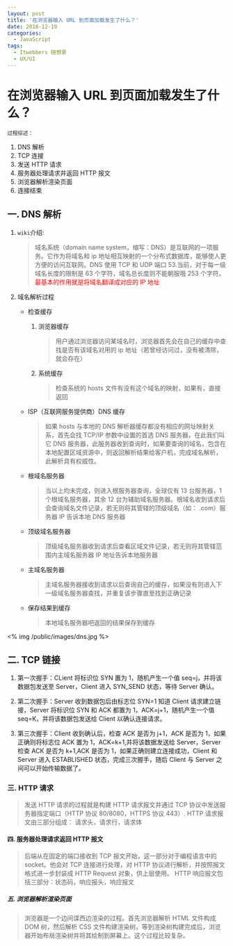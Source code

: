 ```yaml
---
layout: post
title: '在浏览器输入 URL 到页面加载发生了什么？'
date: 2018-12-19
categories:
  - JavaScript
tags:
  - Itwebbers 随想录
  - UX/UI
---
```


# 在浏览器输入 URL 到页面加载发生了什么？

`过程综述：`

1. DNS 解析
2. TCP 连接
3. 发送 HTTP 请求
4. 服务器处理请求并返回 HTTP 报文
5. 浏览器解析渲染页面
6. 连接结束

## 一. DNS 解析

1. `wiki`介绍:
   > 域名系统（domain name system，缩写：DNS）是互联网的一项服务。它作为将域名和 ip 地址相互映射的一个分布式数据库，能够使人更方便的访问互联网。DNS 使用 TCP 和 UDP 端口 53.当前，对于每一级域名长度的限制是 63 个字符，域名总长度则不能朝服哦 253 个字符。<font color=red>最基本的作用就是将域名翻译成对应的 IP 地址</font>
2. 域名解析过程

   - 检查缓存
     1. 浏览器缓存
        > 用户通过浏览器访问某域名时，浏览器首先会在自己的缓存中查找是否有该域名对用的 ip 地址（若曾经访问过，没有被清除，就会存在）
     2. 系统缓存
        > 检查系统的 hosts 文件有没有这个域名的映射，如果有，直接返回
   - ISP（互联网服务提供商）DNS 缓存
     > 如果 hosts 与本地的 DNS 解析器缓存都没有相应的网址映射关系，首先会找 TCP/IP 参数中设置的首选 DNS 服务器，在此我们叫它 DNS 服务器，此服务器收到查询时，如果要查询的域名，包含在本地配置区域资源中，则返回解析结果给客户机，完成域名解析，此解析具有权威性。
   - 根域名服务器
     > 当以上均未完成，则进入根服务器查询，全球仅有 13 台服务器，1 个根域名服务器，其余 12 台为辅助域名服务器。根域名收到请求后会查询域名文件记录，若无则将其管辖的顶级域名（如： .com）服务器 IP 告诉本地 DNS 服务器
   - 顶级域名服务器
     > 顶级域名服务器收到请求后查看区域文件记录，若无则将其管辖范围内主域名服务器 IP 地址告诉本地服务器
   - 主域名服务器
     > 主域名服务器接收到请求以后查询自己的缓存，如果没有则进入下一级域名服务器查找，并重复该步骤直至找到正确记录
   - 保存结果到缓存

     > 本地域名服务器吧返回的结果保存到缓存

<% img /public/images/dns.jpg %>

<!-- ![DNS](img/post-http/dns.jpg) -->

## 二. TCP 链接

1. 第一次握手：CLient 将标识位 SYN 置为 1，随机产生一个值 seq=j，并将该数据包发送至 Server，Client 进入 SYN_SEND 状态，等待 Server 确认。

2. 第二次握手：Server 收到数据包后由标志位 SYN=1 知道 Client 请求建立链接，Server 将标识位 SYN 和 ACK 都置为 1，ACK=j+1，随机产生一个值 seq=K，并将该数据包发送给 Client 以确认连接请求。

3. 第三次握手：Client 收到确认后，检查 ACK 是否为 j+1，ACK 是否为 1，如果正确则将标志位 ACK 置为 1，ACK=k+1,并将该数据发送给 Server，Server 检查 ACK 是否为 k+1,ACK 是否为 1，如果正确则建立连接成功，Client 和 Server 进入 ESTABLISHED 状态，完成三次握手，随后 Client 与 Server 之间可以开始传输数据了。

### 三. HTTP 请求

> 发送 HTTP 请求的过程就是构建 HTTP 请求报文并通过 TCP 协议中发送服务器指定端口（HTTP 协议 80/8080，HTTPS 协议 443）.
> HTTP 请求报文由三部分组成： 请求头，请求行，请求体

#### 四. 服务器处理请求返回 HTTP 报文

> 后端从在固定的端口接收到 TCP 报文开始，这一部分对于编程语言中的 socket。他会对 TCP 连接进行处理，对 HTTP 协议进行解析，并按照报文格式进一步封装成 HTTP Request 对象，供上层使用。
> HTTP 响应报文包括三部分：状态码，响应报头，响应报文

##### 五. 浏览器解析渲染页面

> 浏览器是一个边间谍西边渲染的过程。首先浏览器解析 HTML 文件构成 DOM 树，然后解析 CSS 文件构建渲染树，等到渲染树构建完成后，浏览器开始布局渲染树并将其绘制到屏幕上。这个过程比较复杂。
